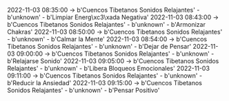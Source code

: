 2022-11-03 08:35:00 -> b'Cuencos Tibetanos Sonidos Relajantes' - b'unknown' - b'Limpiar Energ\xc3\xada Negativa'
2022-11-03 08:43:00 -> b'Cuencos Tibetanos Sonidos Relajantes' - b'unknown' - b'Armonizar Chakras'
2022-11-03 08:50:00 -> b'Cuencos Tibetanos Sonidos Relajantes' - b'unknown' - b'Calmar la Mente'
2022-11-03 08:54:00 -> b'Cuencos Tibetanos Sonidos Relajantes' - b'unknown' - b'Dejar de Pensar'
2022-11-03 09:00:00 -> b'Cuencos Tibetanos Sonidos Relajantes' - b'unknown' - b'Relajarse Sonido'
2022-11-03 09:05:00 -> b'Cuencos Tibetanos Sonidos Relajantes' - b'unknown' - b'Libera Bloqueos Emocionales'
2022-11-03 09:11:00 -> b'Cuencos Tibetanos Sonidos Relajantes' - b'unknown' - b'Reducir la Ansiedad'
2022-11-03 09:15:00 -> b'Cuencos Tibetanos Sonidos Relajantes' - b'unknown' - b'Pensar Positivo'
